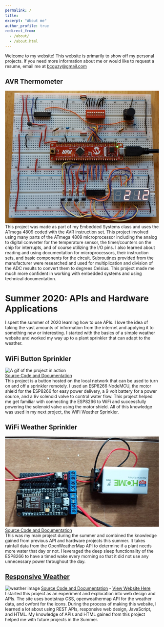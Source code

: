 ```yaml
---
permalink: /
title: 
excerpt: "About me"
author_profile: true
redirect_from: 
  - /about/
  - /about.html
---
```


Welcome to my website! This website is primarily to show off my personal projects. If you need more information about me or would like to request a resume, email me at [bcguzy@gmail.com](mailto:bcguzy@gmail.com)
## AVR Thermometer
![A picture of the 4809 Thermometer](https://github.com/bcguzy/bcguzy.github.io/blob/master/images/4809_thermometer.jpg?raw=true)    
This project was made as part of my Embedded Systems class and uses the ATmega 4809 coded with the AVR instruction set. This project involved using many parts of the ATmega 4809 microprocessor including the analog to digital converter for the temperature sensor, the timer/counters on the chip for interrupts, and of course utilizing the I/O pins. I also learned about reading and using documentation for microprocessors, their instruction sets, and basic components for the circuit. Subroutines provided from the manufacturer were researched and used for multiplication and division of the ADC results to convert them to degrees Celsius. This project made me much more confident in working with embedded systems and using technical documentation.

# Summer 2020: APIs and Hardware Applications
I spent the summer of 2020 learning how to use APIs. I love the idea of taking the vast amounts of information from the internet and applying it to something new or interesting. I started with the basics of a simple weather website and worked my way up to a plant sprinkler that can adapt to the weather.
## WiFi Button Sprinkler
![A gif of the project in action](https://github.com/bcguzy/WebButton_Sprinkler/raw/master/media/ezgif-7-719b561e50d5.gif)  
[Source Code and Documentation](https://github.com/bcguzy/WebButton_Sprinkler)  
This project is a button hosted on the local network that can be used to turn on and off a sprinkler remotely. I used an ESP8266 NodeMCU, the motor shield for the ESP8266 for easy power delivery, a 9 volt battery for a power source, and a 9v solenoid valve to control water flow. This project helped me get familiar with connecting the ESP8266 to WiFi and successfully powering the solenoid valve using the motor shield. All of this knowledge was used in my next project, the WiFi Weather Sprinkler.
## WiFi Weather Sprinkler  
![a picture of the project's board](https://github.com/bcguzy/Weather_Sprinkler/blob/master/photos/wiring.jpg?raw=true)  
[Source Code and Documentation](https://github.com/bcguzy/Weather_Sprinkler)  
This was my main project during the summer and combined the knowledge gained from previous API and hardware projects this summer. It takes rainfall data from the OpenWeatherMap API to determine if a plant needs more water that day or not. I leveraged the deep sleep functionality of the ESP8266 to have a timed wake every morning so that it did not use any unnecessary power throughout the day.  
## [Responsive Weather](https://bcguzy.github.io/Brandons-Responsive-Weather/)
![weather image](https://bcguzy.github.io/images/weatherExample.PNG)
[Source Code and Documentation](https://github.com/bcguzy/Brandons-Responsive-Weather) - [View Website Here](https://bcguzy.github.io/Brandons-Responsive-Weather/)  
I started this project as an experiment and exploration into web design and APIs. The site uses bootstrap CSS, openweathermap API for the weather data, and owfont for the icons. During the process of making this website, I learned a lot about using REST APIs, responsive web design, JavaScript, and HTML. My knowledge of APIs and HTML gained from this project helped me with future projects in the Summer.



